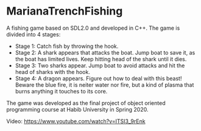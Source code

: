 # MarianaTrenchFishing
A fishing game based on SDL2.0 and developed in C++. 
The game is divided into 4 stages:

* Stage 1: Catch fish by throwing the hook.
* Stage 2: A shark appears that attacks the boat. Jump boat to save it, as the boat has limited lives. Keep hitting head of the shark until it dies.
* Stage 3: Two sharks appear. Jump boat to avoid attacks and hit the head of sharks with the hook.
* Stage 4: A dragon appears. Figure out how to deal with this beast! Beware the blue fire, it is neiter water nor fire, but a kind of plasma that burns anything it touches to its core.

The game was developed as the final project of object oriented programming course at Habib University in Spring 2020.

Video: https://www.youtube.com/watch?v=ITSI3_9rEnk
